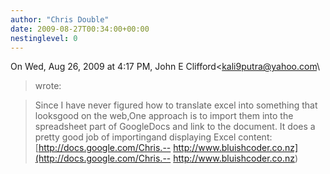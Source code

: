 ```yaml
---
author: "Chris Double"
date: 2009-08-27T00:34:00+00:00
nestinglevel: 0
---
```

On Wed, Aug 26, 2009 at 4:17 PM, John E Clifford<[kali9putra@yahoo.com](mailto://kali9putra@yahoo.com)\
> wrote:

> Since I have never figured how to translate excel into something that looksgood on the web,One approach is to import them into the spreadsheet part of GoogleDocs and link to the document. It does a pretty good job of importingand displaying Excel content:[http://docs.google.com/Chris.--
http://www.bluishcoder.co.nz](http://docs.google.com/Chris.--
http://www.bluishcoder.co.nz)